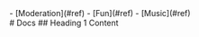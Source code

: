 <nav markdown>
- [Moderation](#ref)
- [Fun](#ref)
- [Music](#ref)
</nav>

<div markdown>
# Docs
## Heading 1
Content
</div>
